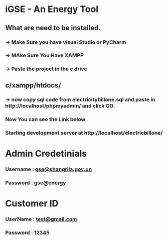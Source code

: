 # iGSE - An Energy Tool
## What are need to be installed.

### -> Make Sure you have visual Studio or PyCharm


### -> MAke Sure You Have XAMPP 

### -> Paste the project in the c drive 

## c/xampp/htdocs/

### -> now copy sql code from electricitybillone.sql and paste in http://localhost/phpmyadmin/ and click GO.

### Now You can see the Link below 
### Starting development server at http://localhost/electricbillone/


# Admin Credetinials

### Username : gse@shangrila.gov.un
### Password : gse@energy

# Customer ID

### UserName : test@gmail.com
### Password : 12345
